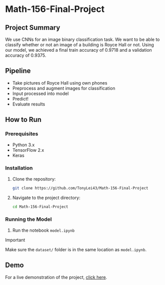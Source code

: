 # Math-156-Final-Project

## Project Summary
We use CNNs for an image binary classification task. We want to be able to classify whether or not an image of a building is Royce Hall or not. Using our model, we achieved a final train accuracy of $0.9718$ and a validation accuracy of $0.9375$. 

## Pipeline
- Take pictures of Royce Hall using own phones
- Preprocess and augment images for classification
- Input processed into model
- Predict!
- Evaluate results

## How to Run

### Prerequisites
- Python 3.x
- TensorFlow 2.x
- Keras

### Installation
1. Clone the repository:
   ```bash
   git clone https://github.com/TonyLei43/Math-156-Final-Project
   ```
2. Navigate to the project directory:
   ```bash
   cd Math-156-Final-Project
   ```

### Running the Model
1. Run the notebook `model.ipynb`

> [!IMPORTANT]
> Make sure the `dataset/` folder is in the same location as `model.ipynb`.


## Demo
For a live demonstration of the project, [click here](https://roycehall.streamlit.app/).


